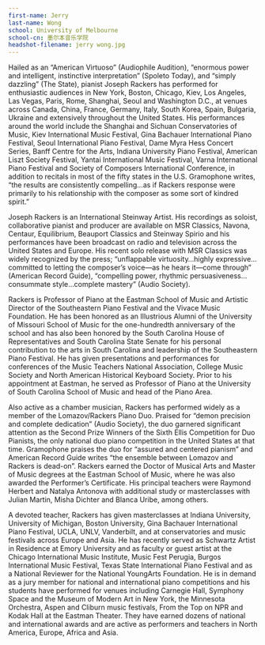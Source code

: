 ```yaml
---
first-name: Jerry
last-name: Wong
school: University of Melbourne
school-cn: 墨尔本音乐学院
headshot-filename: jerry wong.jpg
---
```


Hailed as an “American Virtuoso” (Audiophile Audition), “enormous power and intelligent, instinctive interpretation” (Spoleto Today), and “simply dazzling” (The State), pianist Joseph Rackers has performed for enthusiastic audiences in New York, Boston, Chicago, Kiev, Los Angeles, Las Vegas, Paris, Rome, Shanghai, Seoul and Washington D.C., at venues across Canada, China, France, Germany, Italy, South Korea, Spain, Bulgaria, Ukraine and extensively throughout the United States. His performances around the world include the Shanghai and Sichuan Conservatories of Music, Kiev International Music Festival, Gina Bachauer International Piano Festival, Seoul International Piano Festival, Dame Myra Hess Concert Series, Banff Centre for the Arts, Indiana University Piano Festival, American Liszt Society Festival, Yantai International Music Festival, Varna International Piano Festival and Society of Composers International Conference, in addition to recitals in most of the fifty states in the U.S. Gramophone writes, “the results are consistently compelling…as if Rackers response were primarily to his relationship with the composer as some sort of kindred spirit.”

Joseph Rackers is an International Steinway Artist. His recordings as soloist, collaborative pianist and producer are available on MSR Classics, Navona, Centaur, Equilibrium, Beauport Classics and Steinway Spirio and his performances have been broadcast on radio and television across the United States and Europe.  His recent solo release with MSR Classics was widely recognized by the press; “unflappable virtuosity…highly expressive…committed to letting the composer’s voice—as he hears it—come through” (American Record Guide), “compelling power, rhythmic persuasiveness…consummate style…complete mastery” (Audio Society).

Rackers is Professor of Piano at the Eastman School of Music and Artistic Director of the Southeastern Piano Festival and the Vivace Music Foundation. He has been honored as an Illustrious Alumni of the University of Missouri School of Music for the one-hundredth anniversary of the school and has also been honored by the South Carolina House of Representatives and South Carolina State Senate for his personal contribution to the arts in South Carolina and leadership of the Southeastern Piano Festival. He has given presentations and performances for conferences of the Music Teachers National Association, College Music Society and North American Historical Keyboard Society. Prior to his appointment at Eastman, he served as Professor of Piano at the University of South Carolina School of Music and head of the Piano Area.

Also active as a chamber musician, Rackers has performed widely as a member of the Lomazov/Rackers Piano Duo. Praised for “demon precision and complete dedication” (Audio Society), the duo garnered significant attention as the Second Prize Winners of the Sixth Ellis Competition for Duo Pianists, the only national duo piano competition in the United States at that time. Gramophone praises the duo for “assured and centered pianism” and American Record Guide writes “the ensemble between Lomazov and Rackers is dead-on”. Rackers earned the Doctor of Musical Arts and Master of Music degrees at the Eastman School of Music, where he was also awarded the Performer’s Certificate. His principal teachers were Raymond Herbert and Natalya Antonova with additional study or masterclasses with Julian Martin, Misha Dichter and Blanca Uribe, among others.

A devoted teacher, Rackers has given masterclasses at Indiana University, University of Michigan, Boston University, Gina Bachauer International Piano Festival, UCLA, UNLV, Vanderbilt, and at conservatories and music festivals across Europe and Asia. He has recently served as Schwartz Artist in Residence at Emory University and as faculty or guest artist at the Chicago International Music Institute, Music Fest Perugia, Burgos International Music Festival, Texas State International Piano Festival and as a National Reviewer for the National YoungArts Foundation. He is in demand as a jury member for national and international piano competitions and his students have performed for venues including Carnegie Hall,
Symphony Space and the Museum of Modern Art in New York, the Minnesota Orchestra, Aspen and Cliburn music festivals, From the Top on NPR and Kodak Hall at the Eastman Theater. They have earned dozens of national and international awards and are active as performers and teachers in North America, Europe, Africa and Asia.
